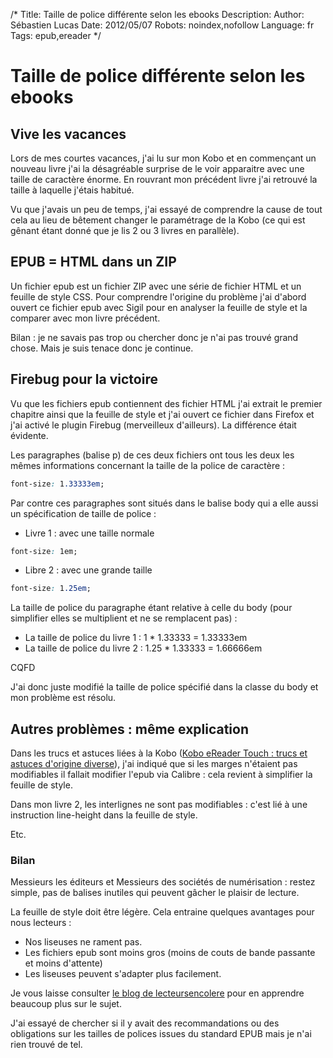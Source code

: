 /*
Title: Taille de police différente selon les ebooks
Description: 
Author: Sébastien Lucas
Date: 2012/05/07
Robots: noindex,nofollow
Language: fr
Tags: epub,ereader
*/
# Taille de police différente selon les ebooks

## Vive les vacances
Lors de mes courtes vacances, j'ai lu sur mon Kobo et en commençant un nouveau livre j'ai la désagréable surprise de le voir apparaitre avec une taille de caractère énorme. En rouvrant mon précédent livre j'ai retrouvé la taille à laquelle j'étais habitué.

Vu que j'avais un peu de temps, j'ai essayé de comprendre la cause de tout cela au lieu de bêtement changer le paramétrage de la Kobo (ce qui est gênant étant donné que je lis 2 ou 3 livres en parallèle).

## EPUB = HTML dans un ZIP

Un fichier epub est un fichier ZIP avec une série de fichier HTML et un feuille de style CSS. Pour comprendre l'origine du problème j'ai d'abord ouvert ce fichier epub avec Sigil pour en analyser la feuille de style et la comparer avec mon livre précédent.

Bilan : je ne savais pas trop ou chercher donc je n'ai pas trouvé grand chose. Mais je suis tenace donc je continue.

## Firebug pour la victoire

Vu que les fichiers epub contiennent des fichier HTML j'ai extrait le premier chapitre ainsi que la feuille de style et j'ai ouvert ce fichier dans Firefox et j'ai activé le plugin Firebug (merveilleux d'ailleurs). La différence était évidente.

Les paragraphes (balise p) de ces deux fichiers ont tous les deux les mêmes informations concernant la taille de la police de caractère :

```css
font-size: 1.33333em;
```

Par contre ces paragraphes sont situés dans le balise body qui a elle aussi un spécification de taille de police :

* Livre 1 : avec une taille normale

```css
font-size: 1em;
```

* Libre 2 : avec une grande taille

```css
font-size: 1.25em;
```

La taille de police du paragraphe étant relative à celle du body (pour simplifier elles se multiplient et ne se remplacent pas) :

* La taille de police du livre 1 : 1 * 1.33333 = 1.33333em
* La taille de police du livre 2 : 1.25 * 1.33333 = 1.66666em

CQFD

J'ai donc juste modifié la taille de police spécifié dans la classe du body et mon problème est résolu.

## Autres problèmes : même explication

Dans les trucs et astuces liées à la Kobo ([Kobo eReader Touch : trucs et astuces d'origine diverse](/blog/kobo-ereader-touch-5)), j'ai indiqué que si les marges n'étaient pas modifiables il fallait modifier l'epub via Calibre : cela revient à simplifier la feuille de style.

Dans mon livre 2, les interlignes ne sont pas modifiables : c'est lié à une instruction line-height dans la feuille de style.

Etc.

### Bilan

Messieurs les éditeurs et Messieurs des sociétés de numérisation : restez simple, pas de balises inutiles qui peuvent gâcher le plaisir de lecture.

La feuille de style doit être légère. Cela entraine quelques avantages pour nous lecteurs :

* Nos liseuses ne rament pas.
* Les fichiers epub sont moins gros (moins de couts de bande passante et moins d'attente)
* Les liseuses peuvent s'adapter plus facilement.

Je vous laisse consulter [le blog de lecteursencolere](http://lecteursencolere.com/) pour en apprendre beaucoup plus sur le sujet.

J'ai essayé de chercher si il y avait des recommandations ou des obligations sur les tailles de polices issues du standard EPUB mais je n'ai rien trouvé de tel.
